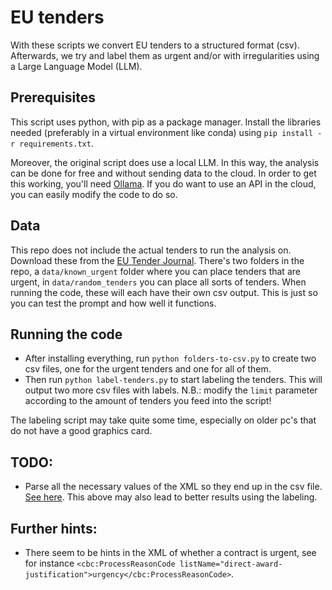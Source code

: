 # EU tenders

With these scripts we convert EU tenders to a structured format (csv). Afterwards, we try and label them as urgent and/or with irregularities using a Large Language Model (LLM).

## Prerequisites

This script uses python, with pip as a package manager. Install the libraries needed (preferably in a virtual environment like conda) using `pip install -r requirements.txt`.

Moreover, the original script does use a local LLM. In this way, the analysis can be done for free and without sending data to the cloud. In order to get this working, you'll need [Ollama](https://ollama.com/). If you do want to use an API in the cloud, you can easily modify the code to do so.

## Data

This repo does not include the actual tenders to run the analysis on. Download these from the [EU Tender Journal](https://ted.europa.eu/en/). There's two folders in the repo, a `data/known_urgent` folder where you can place tenders that are urgent, in `data/random_tenders` you can place all sorts of tenders. When running the code, these will each have their own csv output. This is just so you can test the prompt and how well it functions.

## Running the code

- After installing everything, run `python folders-to-csv.py` to create two csv files, one for the urgent tenders and one for all of them.
- Then run `python label-tenders.py` to start labeling the tenders. This will output two more csv files with labels. N.B.: modify the `limit` parameter according to the amount of tenders you feed into the script!

The labeling script may take quite some time, especially on older pc's that do not have a good graphics card.

## TODO:

- Parse all the necessary values of the XML so they end up in the csv file. [See here](https://docs.python.org/3/library/xml.etree.elementtree.html). This above may also lead to better results using the labeling.

## Further hints:

- There seem to be hints in the XML of whether a contract is urgent, see for instance `<cbc:ProcessReasonCode listName="direct-award-justification">urgency</cbc:ProcessReasonCode>`.
